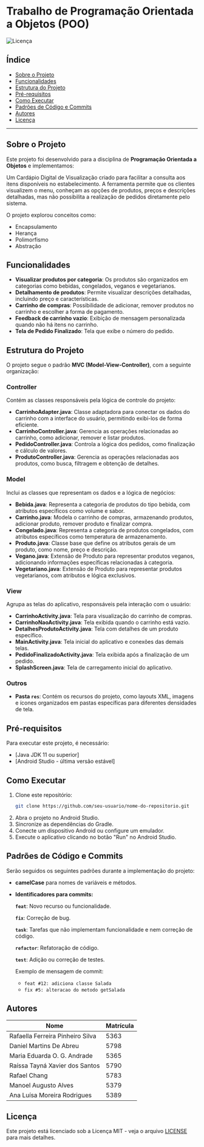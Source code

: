 # Trabalho de Programação Orientada a Objetos (POO)

![Licença](https://img.shields.io/badge/Licença-MIT-blue.svg)

## Índice

- [Sobre o Projeto](#sobre-o-projeto)
- [Funcionalidades](#funcionalidades)
- [Estrutura do Projeto](#estrutura-do-projeto)
- [Pré-requisitos](#pré-requisitos)
- [Como Executar](#como-executar)
- [Padrões de Código e Commits](#padrões-de-código-e-commits)
- [Autores](#autores)
- [Licença](#licença)

---

## Sobre o Projeto

Este projeto foi desenvolvido para a disciplina de **Programação Orientada a Objetos** e implementamos:

Um Cardápio Digital de Visualização criado para facilitar a consulta aos itens disponíveis no estabelecimento.
A ferramenta permite que os clientes visualizem o menu, conheçam as opções de produtos, preços e descrições detalhadas, mas não possibilita a realização de pedidos diretamente pelo sistema.

O projeto explorou conceitos como:

- Encapsulamento
- Herança
- Polimorfismo
- Abstração

## Funcionalidades

- **Visualizar produtos por categoria**: Os produtos são organizados em categorias como bebidas, congelados, veganos e vegetarianos.
- **Detalhamento de produtos**: Permite visualizar descrições detalhadas, incluindo preço e características.
- **Carrinho de compras**: Possibilidade de adicionar, remover produtos no carrinho e escolher a forma de pagamento.
- **Feedback de carrinho vazio**: Exibição de mensagem personalizada quando não há itens no carrinho.
- **Tela de Pedido Finalizado**: Tela que exibe o número do pedido.

## Estrutura do Projeto

O projeto segue o padrão **MVC (Model-View-Controller)**, com a seguinte organização:

### Controller

Contém as classes responsáveis pela lógica de controle do projeto:

- **CarrinhoAdapter.java**: Classe adaptadora para conectar os dados do carrinho com a interface do usuário, permitindo exibi-los de forma eficiente.
- **CarrinhoController.java**: Gerencia as operações relacionadas ao carrinho, como adicionar, remover e listar produtos.
- **PedidoController.java**: Controla a lógica dos pedidos, como finalização e cálculo de valores.
- **ProdutoController.java**: Gerencia as operações relacionadas aos produtos, como busca, filtragem e obtenção de detalhes.

### Model

Inclui as classes que representam os dados e a lógica de negócios:

- **Bebida.java**: Representa a categoria de produtos do tipo bebida, com atributos específicos como volume e sabor.
- **Carrinho.java**: Modela o carrinho de compras, armazenando produtos, adicionar produto, remover produto e finalizar compra.
- **Congelado.java**: Representa a categoria de produtos congelados, com atributos específicos como temperatura de armazenamento.
- **Produto.java**: Classe base que define os atributos gerais de um produto, como nome, preço e descrição.
- **Vegano.java**: Extensão de Produto para representar produtos veganos, adicionando informações específicas relacionadas à categoria.
- **Vegetariano.java**: Extensão de Produto para representar produtos vegetarianos, com atributos e lógica exclusivos.

### View

Agrupa as telas do aplicativo, responsáveis pela interação com o usuário:

- **CarrinhoActivity.java**: Tela para visualização do carrinho de compras.
- **CarrinhoNaoActivity.java**: Tela exibida quando o carrinho está vazio.
- **DetalhesProdutoActivity.java**: Tela com detalhes de um produto específico.
- **MainActivity.java**: Tela inicial do aplicativo e conexões das demais telas.
- **PedidoFinalizadoActivity.java**: Tela exibida após a finalização de um pedido.
- **SplashScreen.java**: Tela de carregamento inicial do aplicativo.

### Outros

- **Pasta `res`**: Contém os recursos do projeto, como layouts XML, imagens e ícones organizados em pastas específicas para diferentes densidades de tela.

## Pré-requisitos

Para executar este projeto, é necessário:

- [Java JDK 11 ou superior]
- [Android Studio - última versão estável]

## Como Executar

1. Clone este repositório:
   ```bash
   git clone https://github.com/seu-usuario/nome-do-repositorio.git
   ```
2. Abra o projeto no Android Studio.
3. Sincronize as dependências do Gradle.
4. Conecte um dispositivo Android ou configure um emulador.
5. Execute o aplicativo clicando no botão "Run" no Android Studio.

## Padrões de Código e Commits

Serão seguidos os seguintes padrões durante a implementação do projeto:

- **camelCase** para nomes de variáveis e métodos.
- **Identificadores para commits:**

  **`feat`**: Novo recurso ou funcionalidade.

  **`fix`**: Correção de bug.

  **`task`**: Tarefas que não implementam funcionalidade e nem correção de código.

  **`refactor`**: Refatoração de código.

  **`test`**: Adição ou correção de testes.

  Exemplo de mensagem de commit:
  - `feat #12: adiciona classe Salada`
  - `fix #5: alteracao do metodo getSalada`

## Autores

| Nome                             | Matrícula |
| -------------------------------- | --------- |
| Rafaella Ferreira Pinheiro Silva | 5363      |
| Daniel Martins De Abreu          | 5798      |
| Maria Eduarda O. G. Andrade      | 5365      |
| Raíssa Tayná Xavier dos Santos   | 5790      |
| Rafael Chang                     | 5783      |
| Manoel Augusto Alves             | 5379      |
| Ana Luísa Moreira Rodrigues      | 5389      |

## Licença

Este projeto está licenciado sob a Licença MIT - veja o arquivo [LICENSE](LICENSE) para mais detalhes.

